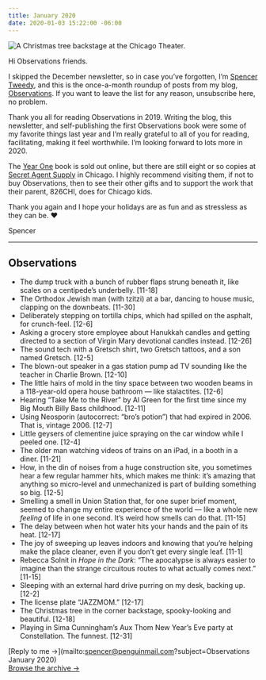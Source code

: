 ```yaml
---
title: January 2020
date: 2020-01-03 15:22:00 -06:00
---
```


![A Christmas tree backstage at the Chicago Theater.](/uploads/IMG_0889-squashed.jpg)

Hi Observations friends.

I skipped the December newsletter, so in case you’ve forgotten, I’m [Spencer Tweedy](https://spencertweedy.com/), and this is the once-a-month roundup of posts from my blog, [Observations](https://spencertweedy.com/observations). If you want to leave the list for any reason, <unsubscribe>unsubscribe here</unsubscribe>, no problem.

Thank you all for reading Observations in 2019. Writing the blog, this newsletter, and self-publishing the first Observations book were some of my favorite things last year and I’m really grateful to all of you for reading, facilitating, making it feel worthwhile. I’m looking forward to lots more in 2020.

The [Year One](https://observations.website/) book is sold out online, but there are still eight or so copies at [Secret Agent Supply](https://secretagentsupply.com/) in Chicago. I highly recommend visiting them, if not to buy Observations, then to see their other gifts and to support the work that their parent, 826CHI, does for Chicago kids.

Thank you again and I hope your holidays are as fun and as stressless as they can be. ❤️

Spencer

***

## Observations

- The dump truck with a bunch of rubber flaps strung beneath it, like scales on a centipede’s underbelly. [11-18]
- The Orthodox Jewish man (with tzitzi) at a bar, dancing to house music, clapping on the downbeats. [11-30]
- Deliberately stepping on tortilla chips, which had spilled on the asphalt, for crunch-feel. [12-6]
- Asking a grocery store employee about Hanukkah candles and getting directed to a section of Virgin Mary devotional candles instead. [12-26]
- The sound tech with a Gretsch shirt, two Gretsch tattoos, and a son named Gretsch. [12-5]
- The blown-out speaker in a gas station pump ad TV sounding like the teacher in Charlie Brown. [12-10]
- The little hairs of mold in the tiny space between two wooden beams in a 118-year-old opera house bathroom — like stalactites. [12-6]
- Hearing “Take Me to the River” by Al Green for the first time since my Big Mouth Billy Bass childhood. [12-11]
- Using Neosporin (autocorrect: “bro’s potion”) that had expired in 2006. That is, vintage 2006. [12-7]
- Little geysers of clementine juice spraying on the car window while I peeled one. [12-4]
- The older man watching videos of trains on an iPad, in a booth in a diner. [11-21]
- How, in the din of noises from a huge construction site, you sometimes hear a few regular hammer hits, which makes me think: it’s amazing that anything so micro-level and unmechanized is part of building something so big. [12-5]
- Smelling a smell in Union Station that, for one super brief moment, seemed to change my entire experience of the world — like a whole new *feeling* of life in one second. It’s weird how smells can do that. [11-15]
- The delay between when hot water hits your hands and the pain of its heat. [12-17]
- The joy of sweeping up leaves indoors and knowing that you’re helping make the place cleaner, even if you don’t get every single leaf. [11-1]
- Rebecca Solnit in *Hope in the Dark*: “The apocalypse is always easier to imagine than the strange circuitous routes to what actually comes next.” [11-15]
- Sleeping with an external hard drive purring on my desk, backing up. [12-2]
- The license plate “JAZZMOM.” [12-17]
- The Christmas tree in the corner backstage, spooky-looking and beautiful. [12-18]
- Playing in Sima Cunningham’s Aux Thom New Year’s Eve party at Constellation. The funnest. [12-31]

[Reply to me &rarr;](mailto:spencer@penguinmail.com?subject=Observations January 2020)  
[Browse the archive &rarr;](https://spencertweedy.com/observations/archive)
